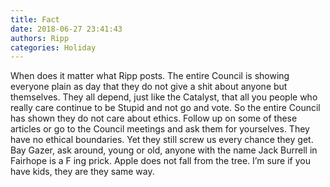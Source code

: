 ```yaml
---
title: Fact
date: 2018-06-27 23:41:43
authors: Ripp
categories: Holiday
---
```


 When does it matter what Ripp posts. The entire Council is showing everyone plain as day that they do not give a shit about anyone but themselves. They all depend, just like the Catalyst, that all you people who really care continue to be Stupid and not go and vote. So the entire Council has shown they do not care about ethics. Follow up on some of these articles or go to the Council meetings and ask them for yourselves. They have no ethical boundaries. Yet they still screw us every chance they get. Bay Gazer, ask around, young or old, anyone with the name Jack Burrell in Fairhope is a F ing prick. Apple does not fall from the tree. I’m sure if you have kids, they are they same way.